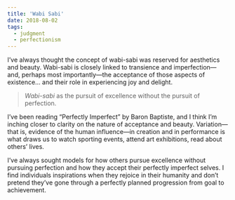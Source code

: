 ```yaml
---
title: 'Wabi Sabi'
date: 2018-08-02
tags: 
  - judgment
  - perfectionism
---
```


I’ve always thought the concept of wabi-sabi was reserved for aesthetics and beauty. Wabi-sabi is closely linked to transience and imperfection—and, perhaps most importantly—the acceptance of those aspects of existence… and their role in experiencing joy and delight. 
<!-- excerpt -->

> _Wabi-sabi_ as the pursuit of excellence without the pursuit of perfection.

I’ve been reading “Perfectly Imperfect” by Baron Baptiste, and I think I’m inching closer to clarity on the nature of acceptance and beauty. Variation—that is, evidence of the human influence—in creation and in performance is what draws us to watch sporting events, attend art exhibitions, read about others’ lives. 

I’ve always sought models for how others pursue excellence without pursuing perfection and how they accept their perfectly imperfect selves. I find individuals inspirations when they rejoice in their humanity and don’t pretend they’ve gone through a perfectly planned progression from goal to achievement.